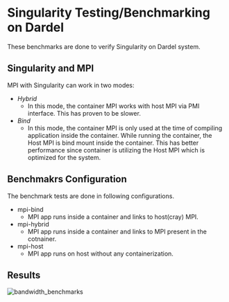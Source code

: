 # Singularity Testing/Benchmarking on Dardel

These benchmarks are done to verify Singularity on Dardel system.

## Singularity and MPI
MPI with Singularity can work in two modes:
- *Hybrid*
  - In this mode, the container MPI works with host MPI via PMI interface. This has proven to be slower.
- *Bind*
  - In this mode, the container MPI is only used at the time of compiling application inside the container. While running the container, the Host MPI is bind mount inside the container. This has better performance since container is utilizing the Host MPI which is optimized for the system.

## Benchmakrs Configuration

The benchmark tests are done in following configurations.
- mpi-bind
  - MPI app runs inside a container and links to host(cray) MPI.
- mpi-hybrid
  - MPI app runs inside a container and links to MPI present in the cotnainer.
- mpi-host
  - MPI app runs on host without any containerization.

## Results

![bandwidth_benchmarks](https://user-images.githubusercontent.com/10483719/153181812-b089ac0e-0008-4628-864f-689858f84833.png)
